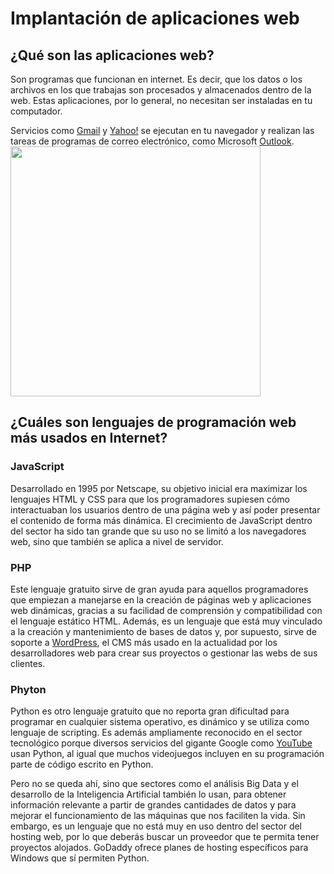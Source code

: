 # Implantación de aplicaciones web 

## ¿Qué son las aplicaciones web?
 Son programas que funcionan en internet. Es decir, que los datos o los archivos en los que trabajas son procesados y almacenados dentro de la web. Estas aplicaciones, por lo general, no necesitan ser instaladas en tu computador.

Servicios como [Gmail](https://www.google.com/intl/es/gmail/about/) y [Yahoo!](https://login.yahoo.com/?.src=ym&pspid=159600001&activity=mail-direct&.partner=none&.lang=es-ES&.intl=es&.done=https%3A%2F%2Fmail.yahoo.com%2Fd%3F.intl%3Des%26.lang%3Des-ES%26.partner%3Dnone%26.src%3Dfp) se ejecutan en tu navegador y realizan las tareas de programas de correo electrónico, como Microsoft [Outlook](https://outlook.live.com/owa/).
[<img src="https://codigoonclick.com/wp-content/uploads/2018/02/mejores-lenguajes-de-programacion-2018.jpg" width="400" >](https://www.youtube.com/watch?v=FQPlEnKav48)

## ¿Cuáles son lenguajes de programación web más usados en Internet?
### **JavaScript**
Desarrollado en 1995 por Netscape, su objetivo inicial era maximizar los lenguajes HTML y CSS para que los programadores supiesen cómo interactuaban los usuarios dentro de una página web y así poder presentar el contenido de forma más dinámica. El crecimiento de JavaScript dentro del sector ha sido tan grande que su uso no se limitó a los navegadores web, sino que también se aplica a nivel de servidor.
### **PHP**
Este lenguaje gratuito sirve de gran ayuda para aquellos programadores que empiezan a manejarse en la creación de páginas web y aplicaciones web dinámicas, gracias a su facilidad de comprensión y compatibilidad con el lenguaje estático HTML. Además, es un lenguaje que está muy vinculado a la creación y mantenimiento de bases de datos y, por supuesto, sirve de soporte a [WordPress](https://wordpress.com/es), el CMS más usado en la actualidad por los desarrolladores web para crear sus proyectos o gestionar las webs de sus clientes.
### **Phyton**
Python es otro lenguaje gratuito que no reporta gran dificultad para programar en cualquier sistema operativo, es dinámico y se utiliza como lenguaje de scripting. Es además ampliamente reconocido en el sector tecnológico porque diversos servicios del gigante Google como [YouTube](https://www.youtube.com/) usan Python, al igual que muchos videojuegos incluyen en su programación parte de código escrito en Python.

Pero no se queda ahí, sino que sectores como el análisis Big Data y el desarrollo de la Inteligencia Artificial también lo usan, para obtener información relevante a partir de grandes cantidades de datos y para mejorar el funcionamiento de las máquinas que nos faciliten la vida. Sin embargo, es un lenguaje que no está muy en uso dentro del sector del hosting web, por lo que deberás buscar un proveedor que te permita tener proyectos alojados. GoDaddy ofrece planes de hosting específicos para Windows que sí permiten Python.